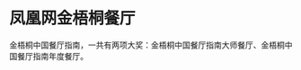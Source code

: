 # 凤凰网金梧桐餐厅  

金梧桐中国餐厅指南，一共有两项大奖：金梧桐中国餐厅指南大师餐厅、金梧桐中国餐厅指南年度餐厅。  
<!-- Last processed: 2025-07-22 03:44:31 -->
